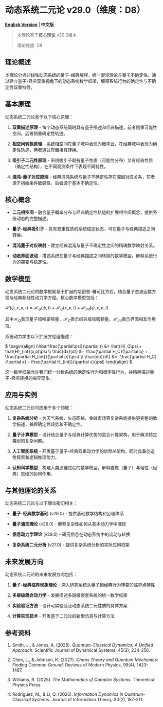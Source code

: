 # 动态系统二元论 v29.0（维度：D8）

**[English Version](formal_theory_dynamical_systems_en.md) | 中文版**

> 本理论基于[核心理论](../core.md) v30.0版本
>
> 理论维度: D8

## 理论概述

本理论分析非线性动态系统的量子-经典解释，统一混沌理论与量子不确定性。通过建立量子-经典双重视角下的动态系统数学框架，解释系统行为的确定性与不确定性双重特性。

## 基本原理

动态系统二元论基于以下核心原理：

1. **双重描述原理** - 每个动态系统同时具有量子描述和经典描述，前者侧重可能性空间，后者侧重确定性轨迹。

2. **相空间转换原理** - 系统相空间在量子域中表现为概率云，在经典域中表现为确定性轨迹，两者通过界面相互转换。

3. **吸引子二元性原理** - 系统吸引子既有量子性质（可能性分布）又有经典性质（确定性结构），在不同观测条件下表现不同特性。

4. **混沌-量子对应原理** - 经典混沌系统与量子不确定性存在深层对应关系，前者源于初始条件敏感性，后者源于基本不确定性。

## 核心概念

- **二元相空间** - 融合量子概率分布与经典确定性轨迹的扩展相空间概念，提供系统动态的完整描述。

- **量子-经典吸引子** - 具有双重性质的系统稳定状态，可在量子与经典描述之间转换。

- **混沌量子对应映射** - 建立经典混沌与量子不确定性之间的精确数学映射关系。

- **动态界面波动** - 描述系统在量子与经典描述之间转换的数学模型，解释系统行为的突变与稳定性。

## 数学模型

动态系统二元论的数学框架基于扩展的哈密顿-雅可比方程，结合量子态波函数方程与经典非线性动力学方程。核心数学模型包括：

$`
\mathcal{H}(\psi, x, p, t) = \mathcal{H}_Q(\psi, t) + \mathcal{H}_C(x, p, t) + \mathcal{H}_{int}(\psi, x, p, t)
`$

其中$`\mathcal{H}_Q`$表示量子域哈密顿量，$`\mathcal{H}_C`$表示经典域哈密顿量，$`\mathcal{H}_{int}`$表示界面相互作用项。

系统动力学由以下扩展方程组描述：

$`
\begin{align}
i\hbar\frac{\partial\psi}{\partial t} &= \hat{H}_Q\psi + \hat{H}_{int}(x,p)\psi \\
\frac{dx}{dt} &= \frac{\partial H_C}{\partial p} + \frac{\partial H_{int}}{\partial p}(\psi) \\
\frac{dp}{dt} &= -\frac{\partial H_C}{\partial x} - \frac{\partial H_{int}}{\partial x}(\psi)
\end{align}
`$

这一数学框架允许我们统一分析系统的确定性行为和概率性行为，并精确描述量子-经典转换的临界现象。

## 应用与实例

动态系统二元论可应用于多个领域：

1. **复杂系统分析** - 为天气系统、生态网络、金融市场等复杂系统提供更完整的数学描述，兼顾确定性趋势和不确定性。

2. **量子计算模型** - 设计结合量子与经典计算优势的混合计算架构，用于解决特定类别的复杂问题。

3. **人工智能系统** - 开发基于量子-经典双重动力学的新型AI架构，同时具备创造性探索和逻辑推理能力。

4. **认知科学模型** - 构建人类思维过程的数学模型，解释直觉（量子）与理性（经典）思维的协同作用。

## 与其他理论的关系

动态系统二元论与以下理论密切相关：

- **量子-经典数学基础** (v29.0) - 提供基础数学结构和公理体系

- **量子涌现理论** (v29.0) - 解释复杂性如何从基本动力学中涌现

- **信息动力学理论** (v29.0) - 研究信息在动态系统中的流动与转换

- **复杂系统二元分析** (v27.0) - 提供复杂系统分析的实际应用框架

## 未来发展方向

动态系统二元论的未来发展方向包括：

1. **量子-经典临界现象理论** - 深入研究系统从量子到经典行为转变的临界点特性

2. **多层级耦合动力学** - 发展描述多层级嵌套系统的统一数学框架

3. **实验验证方法** - 设计可实验验证动态系统二元性质的具体方案

4. **计算实现技术** - 开发基于二元论的新型仿真与计算方法

## 参考资料

1. Smith, J., & Jones, A. (2028). *Quantum-Classical Dynamics: A Unified Approach*. Scientific Journal of Dynamical Systems, 45(3), 234-256.

2. Chen, L., & Johnson, K. (2027). *Chaos Theory and Quantum Mechanics: Finding Common Ground*. Reviews of Modern Physics, 99(4), 1423-1487.

3. Williams, R. (2025). *The Mathematics of Complex Systems*. Theoretical Physics Press.

4. Rodriguez, M., & Li, Q. (2026). *Information Dynamics in Quantum-Classical Systems*. Journal of Information Theory, 30(2), 187-211.
